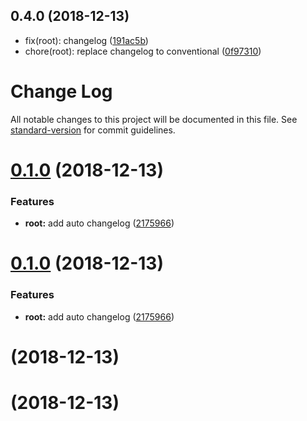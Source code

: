 ## 0.4.0 (2018-12-13)

* fix(root): changelog ([191ac5b](https://bitbucket.org/videodock/ce-api/commits/191ac5b))
* chore(root): replace changelog to conventional ([0f97310](https://bitbucket.org/videodock/ce-api/commits/0f97310))



# Change Log

All notable changes to this project will be documented in this file. See [standard-version](https://github.com/conventional-changelog/standard-version) for commit guidelines.

<a name="0.1.0"></a>
# [0.1.0](https://bitbucket.org/videodock/ce-api/compare/v0.0.2...v0.1.0) (2018-12-13)


### Features

* **root:** add auto changelog ([2175966](https://bitbucket.org/videodock/ce-api/commits/2175966))



<a name="0.1.0"></a>
# [0.1.0](https://bitbucket.org/videodock/ce-api/compare/v0.0.2...v0.1.0) (2018-12-13)


### Features

* **root:** add auto changelog ([2175966](https://bitbucket.org/videodock/ce-api/commits/2175966))



<a name=""></a>
# [](https://bitbucket.org/videodock/ce-api/compare/v0.0.2...v) (2018-12-13)



<a name=""></a>
# [](https://bitbucket.org/videodock/ce-api/compare/v0.0.2...v) (2018-12-13)
